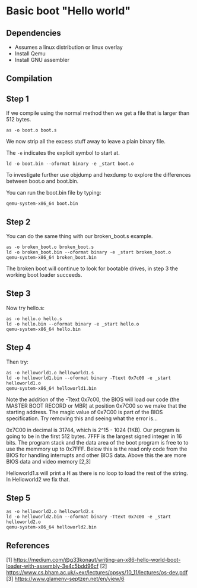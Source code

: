 # Basic boot "Hello world"

## Dependencies

* Assumes a linux distribution or linux overlay
* Install Qemu
* Install GNU assembler 

## Compilation

## Step 1

If we compile using the normal method then we get a file that is larger than 512 bytes.

```
as -o boot.o boot.s
```

We now strip all the excess stuff away to leave a plain binary file.

The ```-e``` indicates the explicit symbol to start at.

```
ld -o boot.bin --oformat binary -e _start boot.o
```

To investigate further use objdump and hexdump to explore the differences between boot.o and boot.bin.

You can run the boot.bin file by typing:

```
qemu-system-x86_64 boot.bin
```

## Step 2

You can do the same thing with our broken_boot.s example.

```
as -o broken_boot.o broken_boot.s
ld -o broken_boot.bin --oformat binary -e _start broken_boot.o
qemu-system-x86_64 broken_boot.bin
```

The broken boot will continue to look for bootable drives, in step 3 the working boot loader succeeds.

## Step 3

Now try hello.s:

```
as -o hello.o hello.s
ld -o hello.bin --oformat binary -e _start hello.o
qemu-system-x86_64 hello.bin
```

## Step 4

Then try:

```
as -o helloworld1.o helloworld1.s
ld -o helloworld1.bin --oformat binary -Ttext 0x7c00 -e _start helloworld1.o
qemu-system-x86_64 helloworld1.bin
```

Note the addition of the -Ttext 0x7c00, the BIOS will load our code (the MASTER BOOT RECORD or MBR) at position 0x7C00 so we make that the starting address.  The magic value of 0x7C00 is part of the BIOS specification.  Try removing this and seeing what the error is...

0x7C00 in decimal is 31744, which is 2^15 - 1024 (1KB). Our program is going to be in the first 512 bytes. 7FFF is the largest signed integer in 16 bits.  The program stack and the data area of the boot program is free to to use the memmory up to 0x7FFF.  Below this is the read only code from the BIOS for handling interrupts and other BIOS data. Above this the are more BIOS data and video memory [2,3]

Helloworld1.s will print a H as there is no loop to load the rest of the string.  In Helloworld2 we fix that.

## Step 5

```
as -o helloworld2.o helloworld2.s
ld -o helloworld2.bin --oformat binary -Ttext 0x7c00 -e _start helloworld2.o
qemu-system-x86_64 helloworld2.bin
```



## References

[1] https://medium.com/@g33konaut/writing-an-x86-hello-world-boot-loader-with-assembly-3e4c5bdd96cf
[2] https://www.cs.bham.ac.uk/~exr/lectures/opsys/10_11/lectures/os-dev.pdf
[3] https://www.glamenv-septzen.net/en/view/6
